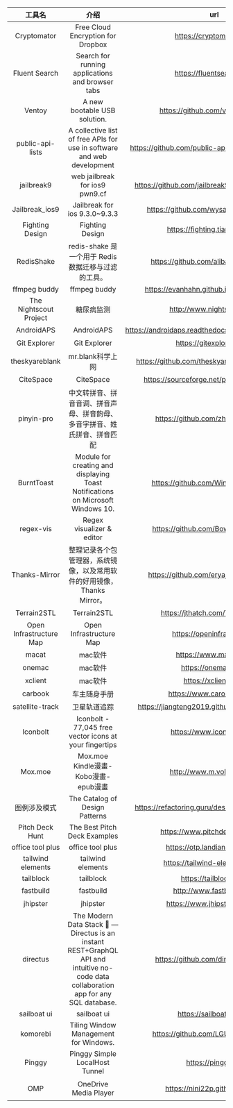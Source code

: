 |         工具名          |                                      介绍                                       |                          url                           |           标签           |
|:-----------------------:|:-------------------------------------------------------------------------------:|:------------------------------------------------------:|:------------------------:|
|       Cryptomator       |                        Free Cloud Encryption for Dropbox                        |                https://cryptomator.org/                |          加密;           |
|      Fluent Search      |                Search for running applications and browser tabs                 |               https://fluentsearch.net/                |          搜索;           |
|         Ventoy          |                          A new bootable USB solution.                           |            https://github.com/ventoy/Ventoy            |       USB;U盘启动;       |
|    public-api-lists     |     A collective list of free APIs for use in software and web development      |  https://github.com/public-api-lists/public-api-lists  |         公共API;         |
|       jailbreak9        |                         web jailbreak for ios9 pwn9.cf                          |   https://github.com/jailbreak9/jailbreak9.github.io   |         IOS越狱;         |
|     Jailbreak_ios9      |                          Jailbreak for ios 9.3.0~9.3.3                          |        https://github.com/wysaid/Jailbreak_ios9        |         IOS越狱;         |
|     Fighting Design     |                                 Fighting Design                                 |             https://fighting.tianyuhao.cn/             |         UI设计;          |
|       RedisShake        |               redis-shake 是一个用于 Redis 数据迁移与过滤的工具。               |         https://github.com/alibaba/RedisShake          | redis;数据迁移;数据过滤; |
|      ffmpeg buddy       |                                  ffmpeg buddy                                   |        https://evanhahn.github.io/ffmpeg-buddy/        |         ffmpeg;          |
| The Nightscout Project  |                                   糖尿病监测                                    |              http://www.nightscout.info/               |       糖尿病监测;        |
|       AndroidAPS        |                                   AndroidAPS                                    | https://androidaps.readthedocs.io/en/latest/index.html |         糖尿病;          |
|      Git Explorer       |                                  Git Explorer                                   |                https://gitexplorer.com/                |       git;命令行;        |
|     theskyareblank      |                                mr.blank科学上网                                 |      https://github.com/theskyareblank/URL-Update      |        科学上网;         |
|        CiteSpace        |                                    CiteSpace                                    |      https://sourceforge.net/projects/citespace/       |        文献综述;         |
|       pinyin-pro        |    中文转拼音、拼音音调、拼音声母、拼音韵母、多音字拼音、姓氏拼音、拼音匹配     |          https://github.com/zh-lx/pinyin-pro           |        汉字拼音;         |
|       BurntToast        | Module for creating and displaying Toast Notifications on Microsoft Windows 10. |          https://github.com/Windos/BurntToast          |          toast;          |
|        regex-vis        |                            Regex visualizer & editor                            |          https://github.com/Bowen7/regex-vis           |    可视化;正则表达式;    |
|      Thanks-Mirror      |     整理记录各个包管理器，系统镜像，以及常用软件的好用镜像，Thanks Mirror。     |        https://github.com/eryajf/Thanks-Mirror         |        仓库镜像;         |
|       Terrain2STL       |                                   Terrain2STL                                   |            https://jthatch.com/Terrain2STL/            |        地图模型;         |
| Open Infrastructure Map |                             Open Infrastructure Map                             |               https://openinframap.org/                |          地图;           |
|          macat          |                                     mac软件                                     |                 https://www.macat.vip/                 |        mac;软件;         |
|         onemac          |                                     mac软件                                     |                  https://onemac.app/                   |        mac;软件;         |
|         xclient         |                                     mac软件                                     |                 https://xclient.info/                  |        mac;软件;         |
|         carbook         |                                  车主随身手册                                   |               https://www.carobook.com/                |          汽车;           |
|     satellite-track     |                                  卫星轨道追踪                                   |    https://jiangteng2019.github.io/satellite-track/    |          卫星;           |
|        Iconbolt         |             Iconbolt - 77,045 free vector icons at your fingertips              |               https://www.iconbolt.com/                |          图标;           |
|         Mox.moe         |                      Mox.moe Kindle漫畫-Kobo漫畫-epub漫畫                       |                http://www.m.volmoe.com/                |       漫画; 资源;        |
|      图例涉及模式       |                         The Catalog of Design Patterns                          |    https://refactoring.guru/design-patterns/catalog    |        设计模式;         |
|     Pitch Deck Hunt     |                          The Best Pitch Deck Examples                           |             https://www.pitchdeckhunt.com/             |         商业PPT;         |
|    office tool plus     |                                office tool plus                                 |             https://otp.landian.vip/zh-cn/             |         office;          |
|    tailwind elements    |                                tailwind elements                                |             https://tailwind-elements.com/             |        tailwind;         |
|        tailblock        |                                    tailblock                                    |                 https://tailblocks.cc/                 |        tailwind;         |
|        fastbuild        |                                    fastbuild                                    |               http://www.fastbuild.run/                |      spring脚手架;       |
|        jhipster         |                                    jhipster                                     |             https://www.jhipster.tech/cn/              |      spring脚手架;       | 
|        directus         |                                    The Modern Data Stack 🐰 — Directus is an instant REST+GraphQL API and intuitive no-code data collaboration app for any SQL database.                                     |             https://github.com/directus/directus              |      数据库;restful;graphql;       | 
|        sailboat ui         |                                    sailboat ui                                    |             https://sailboatui.com/              |      tailwind;       |
|        komorebi         |                                    Tiling Window Management for Windows.                                    |             https://github.com/LGUG2Z/komorebi              |      平铺窗口管理器;windows;       |
|        Pinggy         |                                    Pinggy Simple LocalHost Tunnel                                   |             https://pinggy.io/              |      内网穿透;       |
|        OMP         |                                    OneDrive Media Player                                   |             https://nini22p.github.io/omp/              |      onedriver影音播放;       |
